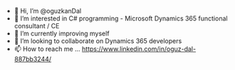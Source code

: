 - 👋 Hi, I’m @oguzkanDal
- 👀 I’m interested in C# programming - Microsoft Dynamics 365 functional consultant / CE
- 🌱 I’m currently improving myself
- 💞️ I’m looking to collaborate on Dynamics 365 developers
- 📫 How to reach me ...  https://www.linkedin.com/in/oguz-dal-887bb3244/

<!---
oguzkanDal/oguzkanDal is a ✨ special ✨ repository because its `README.md` (this file) appears on your GitHub profile.
You can click the Preview link to take a look at your changes.
--->
